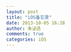 ```yaml
---
layout: post
title: "iOS备忘录"
date: 2013-10-05 16:28
author: 朱泌丞
comments: true
categories: iOS
---
```

<script src="https://gist.github.com/zhubicheng/436e8d537e3a2b184ccb.js"></script>
<!--more-->
<script src="https://gist.github.com/zhubicheng/6763155.js"></script>